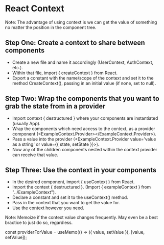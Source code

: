 # React Context

Note: The advantage of using context is we can get the value of something no matter the position in the component tree.

## Step One: Create a context to share between components

- Create a new file and name it accordingly (UserContext, AuthContext, etc.).
- Within that file, import { createContext } from React.
- Export a constant with the name/scope of the context and set it to the method CreateContext(), passing in an initial value (if none, set to null).

## Step Two: Wrap the components that you want to grab the state from in a provider

- Import context { destructured } where your components are instantiated (usually App).
- Wrap the components which need access to the context, as a provider component (<ExampleContext.Provider></ExampleContext.Provider>).
- Pass a value into the provider (<ExampleContext.Provider value='value as a string' or value={{ state, setState }}>).
- Now any of the children components nested within the context provider can receive that value.

## Step Three: Use the context in your components

- In the desired component, import { useContext } from React.
- Import the context { destructured }. (Import { exampleContext } from "../ExampleContext").
- Declare a constant and set it to the useContext() method.
- Pass in the context that you want to get the value for.
- Use the context however you need.

Note: Memoize if the context value changes frequently. May even be a best bractice to just do so, regardless.

const providerForValue = useMemo(() => ({ value, setValue }), [value, setValue]);
